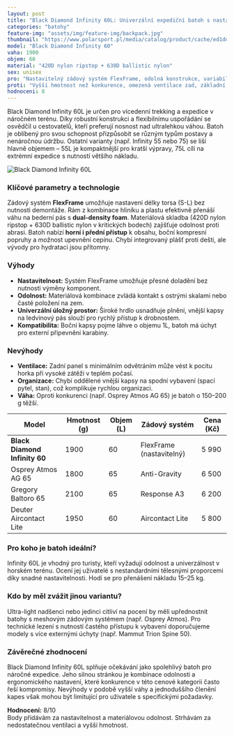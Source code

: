```yaml
---
layout: post
title: "Black Diamond Infinity 60L: Univerzální expediční batoh s nastavitelným zádovým systémem"
categories: "batohy"
feature-img: "assets/img/feature-img/backpack.jpg"
thumbnail: "https://www.polarsport.pl/media/catalog/product/cache/ed1dd25b44ac74c9dca085c463c89987/6/8/681077_infinity60_rc_bk_web.jpg"
model: "Black Diamond Infinity 60"
vaha: 1900
objem: 60
material: "420D nylon ripstop + 630D ballistic nylon"
sex: unisex
pro: "Nastavitelný zádový systém FlexFrame, odolná konstrukce, variabilní úložný prostor, kompatibilita s hydratačním systémem."
proti: "Vyšší hmotnost než konkurence, omezená ventilace zad, základní organizace vnitřních kapes."
hodnoceni: 8
---
```




Black Diamond Infinity 60L je určen pro vícedenní trekking a expedice v náročném terénu. Díky robustní konstrukci a flexibilnímu uspořádání se osvědčil u cestovatelů, kteří preferují nosnost nad ultralehkou váhou. Batoh je oblíbený pro svou schopnost přizpůsobit se různým typům postavy a nenáročnou údržbu. Ostatní varianty (např. Infinity 55 nebo 75) se liší hlavně objemem – 55L je kompaktnější pro kratší výpravy, 75L cílí na extrémní expedice s nutností většího nákladu.

![Black Diamond Infinity 60L](https://res.cloudinary.com/dvwv5cne3/image/fetch/w_auto,h_450,c_fill,g_auto,f_auto,q_auto/https://www.polarsport.pl/media/catalog/product/cache/ed1dd25b44ac74c9dca085c463c89987/6/8/681077_infinity60_rc_bk_web.jpg)

### Klíčové parametry a technologie  
Zádový systém **FlexFrame** umožňuje nastavení délky torsa (S-L) bez nutnosti demontáže. Rám z kombinace hliníku a plastu efektivně přenáší váhu na bederní pás s **dual-density foam**. Materiálová skladba (420D nylon ripstop + 630D ballistic nylon v kritických bodech) zajišťuje odolnost proti abrasi. Batoh nabízí **horní i přední přístup** k obsahu, boční kompresní popruhy a možnost upevnění cepínu. Chybí integrovaný plášť proti dešti, ale vývody pro hydrataci jsou přítomny.

### Výhody  
- **Nastavitelnost:** Systém FlexFrame umožňuje přesné doladění bez nutnosti výměny komponent.  
- **Odolnost:** Materiálová kombinace zvládá kontakt s ostrými skalami nebo časté položení na zem.  
- **Univerzální úložný prostor:** Široké hrdlo usnadňuje plnění, vnější kapsy na ledvinový pás slouží pro rychlý přístup k drobnostem.  
- **Kompatibilita:** Boční kapsy pojme láhve o objemu 1L, batoh má úchyt pro externí připevnění karabiny.  

### Nevýhody  
- **Ventilace:** Zadní panel s minimálním odvětráním může vést k pocitu horka při vysoké zátěži v teplém počasí.  
- **Organizace:** Chybí oddělené vnější kapsy na spodní vybavení (spací pytel, stan), což komplikuje rychlou organizaci.  
- **Váha:** Oproti konkurenci (např. Osprey Atmos AG 65) je batoh o 150–200 g těžší.  

| Model                | Hmotnost (g) | Objem (L) | Zádový systém          | Cena (Kč) |  
|----------------------|--------------|-----------|------------------------|-----------|  
| **Black Diamond Infinity 60** | 1900         | 60        | FlexFrame (nastavitelný) | 5 990     |  
| Osprey Atmos AG 65   | 1800         | 65        | Anti-Gravity           | 6 500     |  
| Gregory Baltoro 65   | 2100         | 65        | Response A3            | 6 200     |  
| Deuter Aircontact Lite | 1950       | 60        | Aircontact Lite        | 5 800     |  

### Pro koho je batoh ideální?  
Infinity 60L je vhodný pro turisty, kteří vyžadují odolnost a univerzálnost v horském terénu. Ocení jej uživatelé s nestandardními tělesnými proporcemi díky snadné nastavitelnosti. Hodí se pro přenášení nákladu 15–25 kg.

### Kdo by měl zvážit jinou variantu?  
Ultra-light nadšenci nebo jedinci citliví na pocení by měli upřednostnit batohy s meshovým zádovým systémem (např. Osprey Atmos). Pro technické lezení s nutností častého přístupu k vybavení doporučujeme modely s více externými úchyty (např. Mammut Trion Spine 50).

### Závěrečné zhodnocení  
Black Diamond Infinity 60L splňuje očekávání jako spolehlivý batoh pro náročné expedice. Jeho silnou stránkou je kombinace odolnosti a ergonomického nastavení, které konkurence v této cenové kategorii často řeší kompromisy. Nevýhody v podobě vyšší váhy a jednoduššího členění kapes však mohou být limitující pro uživatele s specifickými požadavky.

**Hodnocení:** 8/10  
Body přidávám za nastavitelnost a materiálovou odolnost. Strhávám za nedostatečnou ventilaci a vyšší hmotnost.